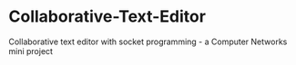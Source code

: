 # Collaborative-Text-Editor
Collaborative text editor with socket programming - a Computer Networks mini project

